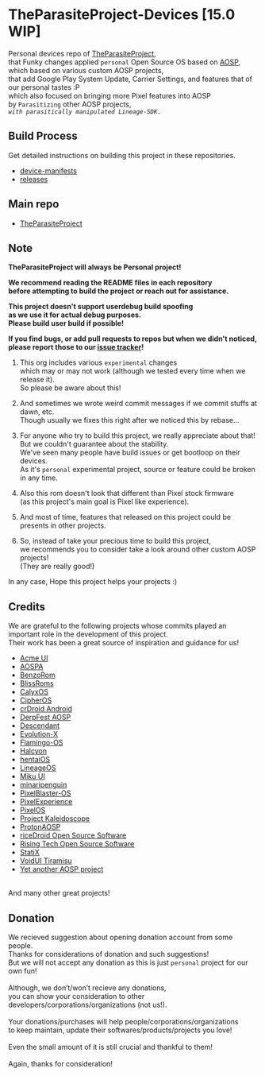 # TheParasiteProject-Devices [15.0 WIP]

Personal devices repo of [TheParasiteProject](https://github.com/TheParasiteProject),<br>
that Funky changes applied `personal` Open Source OS based on [AOSP](https://source.android.com/),<br>
which based on various custom AOSP projects,<br>
that add Google Play System Update, Carrier Settings, and features that of our personal tastes :P<br>
which also focused on bringing more Pixel features into AOSP<br>
by `Parasitizing` other AOSP projects,<br>
*`with parasitically manipulated Lineage-SDK.`*

## Build Process

Get detailed instructions on building this project in these repositories.

- [device-manifests](https://github.com/TheParasiteProject-Devices/device-manifests)
- [releases](https://github.com/TheParasiteProject-Devices/releases)

## Main repo

- [TheParasiteProject](https://github.com/TheParasiteProject)

## Note

**TheParasiteProject will always be Personal project!**

**We recommend reading the README files in each repository<br>
before attempting to build the project or reach out for assistance.**

**This project doesn't support userdebug build spoofing<br>
as we use it for actual debug purposes.<br>
Please build user build if possible!**

**If you find bugs, or add pull requests to repos but when we didn't noticed,<br>
please report those to our [issue tracker](https://github.com/TheParasiteProject/issue_tracker)!**

1. This org includes various `experimental` changes<br>
which may or may not work (although we tested every time when we release it).<br>
So please be aware about this!

1. And sometimes we wrote weird commit messages if we commit stuffs at dawn, etc.<br>
Though usually we fixes this right after we noticed this by rebase...

1. For anyone who try to build this project, we really appreciate about that!<br>
But we couldn't guarantee about the stability.<br>
We've seen many people have build issues or get bootloop on their devices.<br>
As it's `personal` experimental project, source or feature could be broken in any time.<br>

1. Also this rom doesn't look that different than Pixel stock firmware<br>
(as this project's main goal is Pixel like experience).<br>

1. And most of time, features that released on this project could be presents in other projects.

2. So, instead of take your precious time to build this project,<br>
we recommends you to consider take a look around other custom AOSP projects!<br>
(They are really good!)

In any case, Hope this project helps your projects :)

## Credits

We are grateful to the following projects whose commits played an important role in the development of this project.<br>
Their work has been a great source of inspiration and guidance for us!

- [Acme UI](https://github.com/AcmeUI)
- [AOSPA](https://github.com/AOSPA)
- [BenzoRom](https://github.com/BenzoRom)
- [BlissRoms](https://github.com/BlissRoms)
- [CalyxOS](https://github.com/CalyxOS)
- [CipherOS](https://github.com/CipherOS)
- [crDroid Android](https://github.com/crdroidandroid)
- [DerpFest AOSP](https://github.com/DerpFest-AOSP)
- [Descendant](https://github.com/Descendant-XI)
- [Evolution-X](https://github.com/Evolution-X)
- [Flamingo-OS](https://github.com/Flamingo-OS)
- [Halcyon](https://github.com/halcyonproject)
- [hentaiOS](https://github.com/hentaiOS)
- [LineageOS](https://github.com/LineageOS)
- [Miku UI](https://github.com/Miku-UI)
- [minaripenguin](https://github.com/minaripenguin)
- [PixelBlaster-OS](https://github.com/PixelBlaster-OS)
- [PixelExperience](https://github.com/PixelExperience)
- [PixelOS](https://github.com/PixelOS-AOSP)
- [Project Kaleidoscope](https://github.com/Project-Kaleidoscope)
- [ProtonAOSP](https://github.com/protonAOSP)
- [riceDroid Open Source Software](https://github.com/ricedroidOSS)
- [Rising Tech Open Source Software](https://github.com/RisingTechOSS)
- [StatiX](https://github.com/StatiXOS)
- [VoidUI Tiramisu](https://github.com/VoidUI-Tiramisu)
- [Yet another AOSP project](https://github.com/yaap)

<br>
And many other great projects!

## Donation

We recieved suggestion about opening donation account from some people.<br>
Thanks for considerations of donation and such suggestions!<br>
But we will not accept any donation as this is just `personal` project for our own fun!<br>
<br>
Although, we don’t/won’t recieve any donations,<br>
you can show your consideration to other developers/corporations/organizations (not us!).<br>
<br>
Your donations/purchases will help people/corporations/organizations<br>
to keep maintain, update their softwares/products/projects you love!<br>
<br>
Even the small amount of it is still crucial and thankful to them!<br>
<br>
Again, thanks for consideration!<br>
